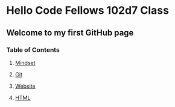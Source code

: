 # Hello Code Fellows 102d7 Class

## Welcome to my first GitHub page

### Table of Contents
1. [Mindset](https://github.com/patricklathrop/learning-journal/blob/master/mindset.md)

2. [Git](https://github.com/patricklathrop/learning-journal/git.md)
3. [Website](https://github.com/patricklathrop/learning-journal/website.md)
4. [HTML](https://github.com/patricklathrop/learning-journal/html.md)
